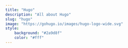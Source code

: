```yaml
---
title: "Hugo"
description: "All about Hugo"
slug: "hugo"
image: "https://gohugo.io/images/hugo-logo-wide.svg"
style:
    background: "#2a9d8f"
    color: "#fff"
---
```

